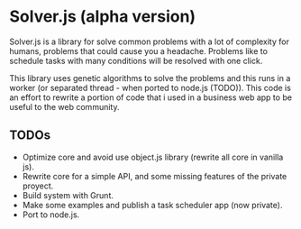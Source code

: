 # Solver.js (alpha version)

Solver.js is a library for solve common problems with a lot of complexity for humans, problems that could cause you a headache. Problems like to schedule tasks with many conditions will be resolved with one click.

This library uses genetic algorithms to solve the problems and this runs in a worker (or separated thread - when ported to node.js (TODO)). This code is an effort to rewrite a portion of code that i used in a business web app to be useful to the web community.

## TODOs

- Optimize core and avoid use object.js library (rewrite all core in vanilla js).
- Rewrite core for a simple API, and some missing features of the private proyect.
- Build system with Grunt.
- Make some examples and publish a task scheduler app (now private).
- Port to node.js.